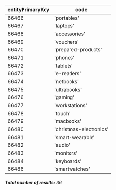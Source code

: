 | entityPrimaryKey | code                    |
| ---------------- | ----------------------- |
| 66466            | 'portables'             |
| 66467            | 'laptops'               |
| 66468            | 'accessories'           |
| 66469            | 'vouchers'              |
| 66470            | 'prepared-products'     |
| 66471            | 'phones'                |
| 66472            | 'tablets'               |
| 66473            | 'e-readers'             |
| 66474            | 'netbooks'              |
| 66475            | 'ultrabooks'            |
| 66476            | 'gaming'                |
| 66477            | 'workstations'          |
| 66478            | 'touch'                 |
| 66479            | 'macbooks'              |
| 66480            | 'christmas-electronics' |
| 66481            | 'smart-wearable'        |
| 66482            | 'audio'                 |
| 66483            | 'monitors'              |
| 66484            | 'keyboards'             |
| 66486            | 'smartwatches'          |

###### **Total number of results:** 36